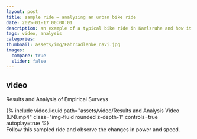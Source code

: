 ```yaml
---
layout: post
title: sample ride – analyzing an urban bike ride
date: 2025-01-17 00:00:01
description: an example of a typical bike ride in Karlsruhe and how it was analyzed
tags: video, analysis
categories:
thumbnail: assets/img/Fahrradlenke_navi.jpg
images:
  compare: true
  slider: false
---
```


## video

Results and Analysis of Empirical Surveys

<div class="row mt-3">
    <div class="col-sm mt-3 mt-md-0">
        {% include video.liquid path="assets/video/Results and Analysis Video (EN).mp4" class="img-fluid rounded z-depth-1" controls=true autoplay=true %}
    </div>
</div>
<div class="caption">
    Follow this sampled ride and observe the changes in power and speed.
</div>

<!-- 
It does also support embedding videos from different sources. Here are some examples:

<div class="row mt-3">
    <div class="col-sm mt-3 mt-md-0">
        {% include video.liquid path="https://www.youtube.com/embed/jNQXAC9IVRw" class="img-fluid rounded z-depth-1" %}
    </div>
    <div class="col-sm mt-3 mt-md-0">
        {% include video.liquid path="https://player.vimeo.com/video/524933864?h=1ac4fd9fb4&title=0&byline=0&portrait=0" class="img-fluid rounded z-depth-1" %}
    </div>
</div> -->
